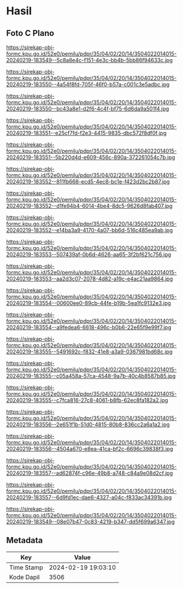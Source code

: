 # Hasil

## Foto C Plano

https://sirekap-obj-formc.kpu.go.id/52e0/pemilu/pdpr/35/04/02/20/14/3504022014015-20240219-183549--5c8a8e4c-f151-4e3c-bb4b-5bb86f94633c.jpg

https://sirekap-obj-formc.kpu.go.id/52e0/pemilu/pdpr/35/04/02/20/14/3504022014015-20240219-183550--4a54f8fd-705f-46f0-b57a-c001c3e5adbc.jpg

https://sirekap-obj-formc.kpu.go.id/52e0/pemilu/pdpr/35/04/02/20/14/3504022014015-20240219-183550--bc43a8e1-d2f6-4c4f-bf75-6d6da9a501f4.jpg

https://sirekap-obj-formc.kpu.go.id/52e0/pemilu/pdpr/35/04/02/20/14/3504022014015-20240219-183551--e25cf7fd-f2e3-4415-9835-dbc572f8df0f.jpg

https://sirekap-obj-formc.kpu.go.id/52e0/pemilu/pdpr/35/04/02/20/14/3504022014015-20240219-183551--5b220d4d-e609-456c-890a-372261054c7b.jpg

https://sirekap-obj-formc.kpu.go.id/52e0/pemilu/pdpr/35/04/02/20/14/3504022014015-20240219-183552--811fb668-ecd5-4ec8-bc1e-f423d2bc2b87.jpg

https://sirekap-obj-formc.kpu.go.id/52e0/pemilu/pdpr/35/04/02/20/14/3504022014015-20240219-183552--d1fe94b4-6014-4be4-8dc5-9626d8fab407.jpg

https://sirekap-obj-formc.kpu.go.id/52e0/pemilu/pdpr/35/04/02/20/14/3504022014015-20240219-183552--e14ba3a9-4170-4a07-bb6d-516c485ea9ab.jpg

https://sirekap-obj-formc.kpu.go.id/52e0/pemilu/pdpr/35/04/02/20/14/3504022014015-20240219-183553--507439af-0b6d-4626-aa65-3f2bf621c756.jpg

https://sirekap-obj-formc.kpu.go.id/52e0/pemilu/pdpr/35/04/02/20/14/3504022014015-20240219-183553--aa2d3c07-2078-4d82-a19c-e4ac21aa9864.jpg

https://sirekap-obj-formc.kpu.go.id/52e0/pemilu/pdpr/35/04/02/20/14/3504022014015-20240219-183554--00600ee0-89cb-44fe-b19b-5ea1fc9132e3.jpg

https://sirekap-obj-formc.kpu.go.id/52e0/pemilu/pdpr/35/04/02/20/14/3504022014015-20240219-183554--a9fedea6-6618-496c-b0b6-22e65f9e99f7.jpg

https://sirekap-obj-formc.kpu.go.id/52e0/pemilu/pdpr/35/04/02/20/14/3504022014015-20240219-183555--5491692c-f832-41e8-a3a9-0367981bd68c.jpg

https://sirekap-obj-formc.kpu.go.id/52e0/pemilu/pdpr/35/04/02/20/14/3504022014015-20240219-183555--c05a458a-57ca-4548-9a7b-40c4b8587b85.jpg

https://sirekap-obj-formc.kpu.go.id/52e0/pemilu/pdpr/35/04/02/20/14/3504022014015-20240219-183555--c7fca816-27c8-4061-b8fb-62ec8fa182a2.jpg

https://sirekap-obj-formc.kpu.go.id/52e0/pemilu/pdpr/35/04/02/20/14/3504022014015-20240219-183556--2e651f1b-51d0-4815-80b8-836cc2a6a1a2.jpg

https://sirekap-obj-formc.kpu.go.id/52e0/pemilu/pdpr/35/04/02/20/14/3504022014015-20240219-183556--4504a670-e8ea-41ca-bf2c-6696c39838f3.jpg

https://sirekap-obj-formc.kpu.go.id/52e0/pemilu/pdpr/35/04/02/20/14/3504022014015-20240219-183557--ad62874f-c96e-49b8-a748-c84a9e08d2cf.jpg

https://sirekap-obj-formc.kpu.go.id/52e0/pemilu/pdpr/35/04/02/20/14/3504022014015-20240219-183557--6d9fd1ec-dae6-4327-a04c-f833ac34391b.jpg

https://sirekap-obj-formc.kpu.go.id/52e0/pemilu/pdpr/35/04/02/20/14/3504022014015-20240219-183549--08e07b47-0c83-4219-b347-dd5f699a6347.jpg


## Metadata

| Key        | Value               |
| ---------- | ------------------- |
| Time Stamp | 2024-02-19 19:03:10 |
| Kode Dapil | 3506                |



